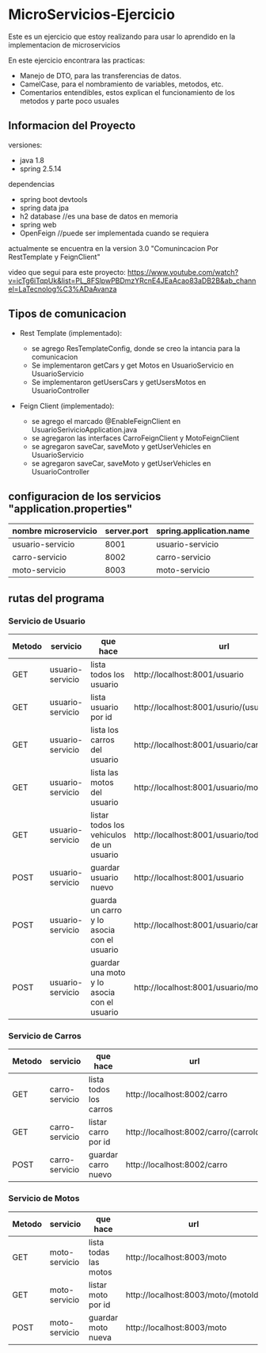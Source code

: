 # MicroServicios-Ejercicio

Este es un ejercicio que estoy realizando para usar lo aprendido en la implementacion de microservicios

En este ejercicio encontrara las practicas:
- Manejo de DTO, para las transferencias de datos.
- CamelCase, para el nombramiento de variables, metodos, etc.
- Comentarios entendibles, estos explican el funcionamiento de los metodos y parte poco usuales

## Informacion del Proyecto

versiones:

- java 1.8
- spring 2.5.14

dependencias

- spring boot devtools
- spring data jpa
- h2 database //es una base de datos en memoria
- spring web
- OpenFeign //puede ser implementada cuando se requiera

actualmente se encuentra en la version 3.0 "Comunincacion Por RestTemplate y FeignClient"

video que segui para este proyecto: https://www.youtube.com/watch?v=icTg6iTqpUk&list=PL_8FSlpwPBDmzYRcnE4JEaAcao83aDB2B&ab_channel=LaTecnolog%C3%ADaAvanza

## Tipos de comunicacion

- Rest Template (implementado):
	- se agrego ResTemplateConfig, donde se creo la intancia para la comunicacion
	- Se implementaron getCars y get Motos en UsuarioServicio en UsuarioServicio
	- Se implementaron getUsersCars y getUsersMotos en UsuarioController

- Feign Client (implementado):
	- se agrego el marcado @EnableFeignClient en UsuarioSerivicioApplication.java 
	- se agregaron las interfaces CarroFeignClient y MotoFeignClient
	- se agregaron saveCar, saveMoto y getUserVehicles en UsuarioServicio
	- se agregaron saveCar, saveMoto y getUserVehicles en UsuarioController

## configuracion de los servicios "application.properties"

| nombre microservicio   |  server.port | spring.application.name |
| ---------------------- | ------------ | ----------------------- |
| usuario-servicio       |    8001      |  usuario-servicio       |
| carro-servicio         |    8002      |  carro-servicio         |
| moto-servicio          |    8003      |  moto-servicio          |

## rutas del programa

### Servicio de Usuario

|Metodo| servicio | que hace | url |
| -----| -------- | -------- | --- |
| GET  | usuario-servicio | lista todos los usuario | http://localhost:8001/usuario |
| GET  | usuario-servicio | lista usuario por id    | http://localhost:8001/usurio/(usuarioId) |
| GET  | usuario-servicio | lista los carros del usuario | http://localhost:8001/usuario/carros/(usuarioId) |
| GET  | usuario-servicio | lista las motos del usuario | http://localhost:8001/usuario/motos/(usuarioId) |
| GET  | usuario-servicio | listar todos los vehiculos de un usuario | http://localhost:8001/usuario/todos/(usuarioId) |
| POST | usuario-servicio | guardar usuario nuevo | http://localhost:8001/usuario |
| POST | usuario-servicio | guarda un carro y lo asocia con el usuario | http://localhost:8001/usuario/carro/(usuarioId) |
| POST | usuario-servicio | guardar una moto y lo asocia con el usuario  | http://localhost:8001/usuario/moto/(usuarioId) |

### Servicio de Carros

|Metodo| servicio | que hace | url |
| -----| -------- | -------- | --- |
| GET  | carro-servicio | lista todos los carros | http://localhost:8002/carro |
| GET  | carro-servicio | listar carro por id | http://localhost:8002/carro/(carroId) |
| POST | carro-servicio | guardar carro nuevo | http://localhost:8002/carro |

### Servicio de Motos

|Metodo| servicio | que hace | url |
| -----| -------- | -------- | --- |
| GET  | moto-servicio | lista todas las motos | http://localhost:8003/moto |
| GET  | moto-servicio | listar moto por id | http://localhost:8003/moto/(motoId) |
| POST | moto-servicio | guardar moto nueva | http://localhost:8003/moto |

